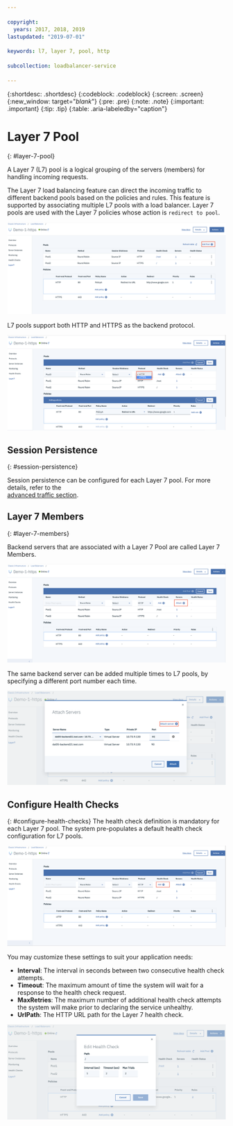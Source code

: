 ```yaml
---

copyright:
  years: 2017, 2018, 2019
lastupdated: "2019-07-01"

keywords: l7, layer 7, pool, http

subcollection: loadbalancer-service

---
```


{:shortdesc: .shortdesc}
{:codeblock: .codeblock}
{:screen: .screen}
{:new_window: target="_blank_"}
{:pre: .pre}
{:note: .note}
{:important: .important}
{:tip: .tip}
{:table: .aria-labeledby="caption"}

# Layer 7 Pool
{: #layer-7-pool}

A Layer 7 (L7) pool is a logical grouping of the servers (members) for handling incoming requests.

The Layer 7 load balancing feature can direct the incoming traffic to different backend pools based
on the policies and rules. This feature is supported by associating multiple L7 pools with a load balancer. Layer 7 pools are used with the Layer 7 policies whose action is `redirect to pool`.

  ![Layer 7 Add Pool](images/Layer7-AddPool.png "Layer 7 Add Pool")

L7 pools support both HTTP and HTTPS as the backend protocol.

  ![Layer 7 Pool](images/Layer7-Pool.png "Layer 7 Pool")


## Session Persistence
{: #session-persistence}

Session persistence can be configured for each Layer 7 pool. For more details, refer to the  
[advanced traffic section](/docs/infrastructure/loadbalancer-service?topic=loadbalancer-service-advanced-traffic-management-with-ibm-cloud-load-balancer).

## Layer 7 Members
{: #layer-7-members}

Backend servers that are associated with a Layer 7 Pool are called Layer 7 Members.

  ![Layer 7 Add Servers](images/Layer7-AddServers.png "Layer 7 Add Servers")

The same backend server can be added multiple times to L7 pools, by specifying a different port number each time.

  ![Layer 7 Pool Members](images/Layer7-PoolMembers.png "Layer 7 Pool Members")


## Configure Health Checks
{: #configure-health-checks}
The health check definition is mandatory for each Layer 7 pool. The system pre-populates a default health check configuration for L7 pools.

  ![Layer 7 Add Health Check](images/Layer7-AddHealthCheck.png "Layer 7 Add Health Check")

You may customize these settings to suit your application needs:

 * **Interval**: The interval in seconds between two consecutive health check attempts.
 * **Timeout**: The maximum amount of time the system will wait for a response to the health check request.
 * **MaxRetries**: The maximum number of additional health check attempts the system will make prior to declaring the service unhealthy.
 * **UrlPath**: The HTTP URL path for the Layer 7 health check.

  ![Layer 7 HealthCheck](images/Layer7-HealthCheck.png "Layer 7 HealthCheck")
